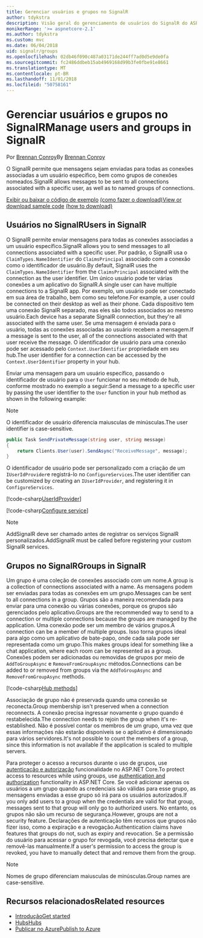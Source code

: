 ```yaml
---
title: Gerenciar usuários e grupos no SignalR
author: tdykstra
description: Visão geral do gerenciamento de usuários do SignalR do ASP.NET Core e o grupo.
monikerRange: '>= aspnetcore-2.1'
ms.author: tdykstra
ms.custom: mvc
ms.date: 06/04/2018
uid: signalr/groups
ms.openlocfilehash: 02db46f090c487a03171de244ff7ad0d5e9de0fa
ms.sourcegitcommit: fc2486ddbeb15ab4969168d99b3fe0fbe91e8661
ms.translationtype: MT
ms.contentlocale: pt-BR
ms.lasthandoff: 11/01/2018
ms.locfileid: "50758161"
---
```

# <a name="manage-users-and-groups-in-signalr"></a><span data-ttu-id="44439-103">Gerenciar usuários e grupos no SignalR</span><span class="sxs-lookup"><span data-stu-id="44439-103">Manage users and groups in SignalR</span></span>

<span data-ttu-id="44439-104">Por [Brennan Conroy](https://github.com/BrennanConroy)</span><span class="sxs-lookup"><span data-stu-id="44439-104">By [Brennan Conroy](https://github.com/BrennanConroy)</span></span>

<span data-ttu-id="44439-105">O SignalR permite que mensagens sejam enviadas para todas as conexões associadas a um usuário específico, bem como grupos de conexões nomeados.</span><span class="sxs-lookup"><span data-stu-id="44439-105">SignalR allows messages to be sent to all connections associated with a specific user, as well as to named groups of connections.</span></span>

<span data-ttu-id="44439-106">[Exibir ou baixar o código de exemplo](https://github.com/aspnet/Docs/tree/master/aspnetcore/signalr/groups/sample/) [(como fazer o download)](xref:index#how-to-download-a-sample)</span><span class="sxs-lookup"><span data-stu-id="44439-106">[View or download sample code](https://github.com/aspnet/Docs/tree/master/aspnetcore/signalr/groups/sample/) [(how to download)](xref:index#how-to-download-a-sample)</span></span>

## <a name="users-in-signalr"></a><span data-ttu-id="44439-107">Usuários no SignalR</span><span class="sxs-lookup"><span data-stu-id="44439-107">Users in SignalR</span></span>

<span data-ttu-id="44439-108">O SignalR permite enviar mensagens para todas as conexões associadas a um usuário específico.</span><span class="sxs-lookup"><span data-stu-id="44439-108">SignalR allows you to send messages to all connections associated with a specific user.</span></span> <span data-ttu-id="44439-109">Por padrão, o SignalR usa o `ClaimTypes.NameIdentifier` do `ClaimsPrincipal` associado com a conexão como o identificador de usuário.</span><span class="sxs-lookup"><span data-stu-id="44439-109">By default, SignalR uses the `ClaimTypes.NameIdentifier` from the `ClaimsPrincipal` associated with the connection as the user identifier.</span></span> <span data-ttu-id="44439-110">Um único usuário pode ter várias conexões a um aplicativo do SignalR.</span><span class="sxs-lookup"><span data-stu-id="44439-110">A single user can have multiple connections to a SignalR app.</span></span> <span data-ttu-id="44439-111">Por exemplo, um usuário pode ser conectado em sua área de trabalho, bem como seu telefone.</span><span class="sxs-lookup"><span data-stu-id="44439-111">For example, a user could be connected on their desktop as well as their phone.</span></span> <span data-ttu-id="44439-112">Cada dispositivo tem uma conexão SignalR separado, mas eles são todos associados ao mesmo usuário.</span><span class="sxs-lookup"><span data-stu-id="44439-112">Each device has a separate SignalR connection, but they're all associated with the same user.</span></span> <span data-ttu-id="44439-113">Se uma mensagem é enviada para o usuário, todas as conexões associadas ao usuário recebem a mensagem.</span><span class="sxs-lookup"><span data-stu-id="44439-113">If a message is sent to the user, all of the connections associated with that user receive the message.</span></span> <span data-ttu-id="44439-114">O identificador de usuário para uma conexão pode ser acessado pelo `Context.UserIdentifier` propriedade em seu hub.</span><span class="sxs-lookup"><span data-stu-id="44439-114">The user identifier for a connection can be accessed by the `Context.UserIdentifier` property in your hub.</span></span>

<span data-ttu-id="44439-115">Enviar uma mensagem para um usuário específico, passando o identificador de usuário para o `User` funcionar no seu método de hub, conforme mostrado no exemplo a seguir:</span><span class="sxs-lookup"><span data-stu-id="44439-115">Send a message to a specific user by passing the user identifier to the `User` function in your hub method as shown in the following example:</span></span>

> [!NOTE]
> <span data-ttu-id="44439-116">O identificador de usuário diferencia maiusculas de minúsculas.</span><span class="sxs-lookup"><span data-stu-id="44439-116">The user identifier is case-sensitive.</span></span>

```csharp
public Task SendPrivateMessage(string user, string message)
{
    return Clients.User(user).SendAsync("ReceiveMessage", message);
}
```

<span data-ttu-id="44439-117">O identificador de usuário pode ser personalizado com a criação de um `IUserIdProvider`e registrá-lo no `ConfigureServices`.</span><span class="sxs-lookup"><span data-stu-id="44439-117">The user identifier can be customized by creating an `IUserIdProvider`, and registering it in `ConfigureServices`.</span></span>

[!code-csharp[UserIdProvider](groups/sample/customuseridprovider.cs?range=4-10)]

[!code-csharp[Configure service](groups/sample/startup.cs?range=21-22,39-42)]

> [!NOTE]
> <span data-ttu-id="44439-118">AddSignalR deve ser chamado antes de registrar os serviços SignalR personalizados.</span><span class="sxs-lookup"><span data-stu-id="44439-118">AddSignalR must be called before registering your custom SignalR services.</span></span>

## <a name="groups-in-signalr"></a><span data-ttu-id="44439-119">Grupos no SignalR</span><span class="sxs-lookup"><span data-stu-id="44439-119">Groups in SignalR</span></span>

<span data-ttu-id="44439-120">Um grupo é uma coleção de conexões associado com um nome.</span><span class="sxs-lookup"><span data-stu-id="44439-120">A group is a collection of connections associated with a name.</span></span> <span data-ttu-id="44439-121">As mensagens podem ser enviadas para todas as conexões em um grupo.</span><span class="sxs-lookup"><span data-stu-id="44439-121">Messages can be sent to all connections in a group.</span></span> <span data-ttu-id="44439-122">Grupos são a maneira recomendada para enviar para uma conexão ou várias conexões, porque os grupos são gerenciados pelo aplicativo.</span><span class="sxs-lookup"><span data-stu-id="44439-122">Groups are the recommended way to send to a connection or multiple connections because the groups are managed by the application.</span></span> <span data-ttu-id="44439-123">Uma conexão pode ser um membro de vários grupos.</span><span class="sxs-lookup"><span data-stu-id="44439-123">A connection can be a member of multiple groups.</span></span> <span data-ttu-id="44439-124">Isso torna grupos ideal para algo como um aplicativo de bate-papo, onde cada sala pode ser representada como um grupo.</span><span class="sxs-lookup"><span data-stu-id="44439-124">This makes groups ideal for something like a chat application, where each room can be represented as a group.</span></span> <span data-ttu-id="44439-125">Conexões podem ser adicionadas ou removidas de grupos por meio de `AddToGroupAsync` e `RemoveFromGroupAsync` métodos.</span><span class="sxs-lookup"><span data-stu-id="44439-125">Connections can be added to or removed from groups via the `AddToGroupAsync` and `RemoveFromGroupAsync` methods.</span></span>

[!code-csharp[Hub methods](groups/sample/hubs/chathub.cs?range=15-27)]

<span data-ttu-id="44439-126">Associação de grupo não é preservada quando uma conexão se reconecta.</span><span class="sxs-lookup"><span data-stu-id="44439-126">Group membership isn't preserved when a connection reconnects.</span></span> <span data-ttu-id="44439-127">A conexão precisa ingressar novamente o grupo quando é restabelecida.</span><span class="sxs-lookup"><span data-stu-id="44439-127">The connection needs to rejoin the group when it's re-established.</span></span> <span data-ttu-id="44439-128">Não é possível contar os membros de um grupo, uma vez que essas informações não estarão disponíveis se o aplicativo é dimensionado para vários servidores.</span><span class="sxs-lookup"><span data-stu-id="44439-128">It's not possible to count the members of a group, since this information is not available if the application is scaled to multiple servers.</span></span>

<span data-ttu-id="44439-129">Para proteger o acesso a recursos durante o uso de grupos, use [autenticação e autorização](xref:signalr/authn-and-authz) funcionalidade no ASP.NET Core.</span><span class="sxs-lookup"><span data-stu-id="44439-129">To protect access to resources while using groups, use [authentication and authorization](xref:signalr/authn-and-authz) functionality in ASP.NET Core.</span></span> <span data-ttu-id="44439-130">Se você adicionar apenas os usuários a um grupo quando as credenciais são válidas para esse grupo, as mensagens enviadas a esse grupo só irá para os usuários autorizados.</span><span class="sxs-lookup"><span data-stu-id="44439-130">If you only add users to a group when the credentials are valid for that group, messages sent to that group will only go to authorized users.</span></span> <span data-ttu-id="44439-131">No entanto, os grupos não são um recurso de segurança.</span><span class="sxs-lookup"><span data-stu-id="44439-131">However, groups are not a security feature.</span></span> <span data-ttu-id="44439-132">Declarações de autenticação têm recursos que grupos não fizer isso, como a expiração e a revogação.</span><span class="sxs-lookup"><span data-stu-id="44439-132">Authentication claims have features that groups do not, such as expiry and revocation.</span></span> <span data-ttu-id="44439-133">Se a permissão do usuário para acessar o grupo for revogada, você precisa detectar que e removê-las manualmente.</span><span class="sxs-lookup"><span data-stu-id="44439-133">If a user's permission to access the group is revoked, you have to manually detect that and remove them from the group.</span></span>

> [!NOTE]
> <span data-ttu-id="44439-134">Nomes de grupo diferenciam maiusculas de minúsculas.</span><span class="sxs-lookup"><span data-stu-id="44439-134">Group names are case-sensitive.</span></span>

## <a name="related-resources"></a><span data-ttu-id="44439-135">Recursos relacionados</span><span class="sxs-lookup"><span data-stu-id="44439-135">Related resources</span></span>

* [<span data-ttu-id="44439-136">Introdução</span><span class="sxs-lookup"><span data-stu-id="44439-136">Get started</span></span>](xref:tutorials/signalr)
* [<span data-ttu-id="44439-137">Hubs</span><span class="sxs-lookup"><span data-stu-id="44439-137">Hubs</span></span>](xref:signalr/hubs)
* [<span data-ttu-id="44439-138">Publicar no Azure</span><span class="sxs-lookup"><span data-stu-id="44439-138">Publish to Azure</span></span>](xref:signalr/publish-to-azure-web-app)

